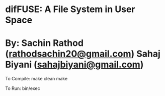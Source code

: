 difFUSE: A File System in User Space
====================================
By:
Sachin Rathod (rathodsachin20@gmail.com)
Sahaj Biyani (sahajbiyani@gmail.com)
=====================================

To Compile:
  make clean
  make

To Run:
  bin/exec


